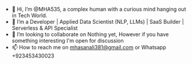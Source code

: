 - 👋 Hi, I’m @MHA535, a complex human with a curious mind hanging out in Tech World.
- 👀 I’m a Developer | Applied Data Scientist (NLP, LLMs) | SaaS Builder | Serverless & API Specialist
- 💞️ I’m looking to collaborate on Nothing yet, However if you have something interesting I'm open for discussion
- 📫 How to reach me on mhasanali381@gmail.com or Whatsapp +923453430023

<!---
MHA535/MHA535 is a ✨ special ✨ repository because its `README.md` (this file) appears on your GitHub profile.
You can click the Preview link to take a look at your changes.
--->

